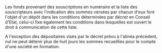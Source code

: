   
 Les fonds provenant des souscriptions en numéraire et la liste des souscripteurs avec l'indication des sommes versées par chacun d'eux font l'objet d'un dépôt dans les conditions déterminées par décret en Conseil d'Etat, celui-ci fixe également les conditions dans lesquelles est ouvert le droit à communication de cette liste.  

  
 A l'exception des dépositaires visés par le décret prévu à l'alinéa précédent, nul ne peut détenir plus de huit jours les sommes recueillies pour le compte d'une société en formation.  
